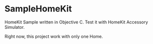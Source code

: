 SampleHomeKit
=============

HomeKit Sample written in Objective C. Test it with HomeKit Accessory Simulator.

Right now, this project work with only one Home.
